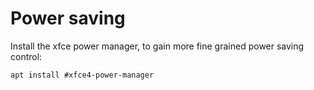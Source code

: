 # Power saving

Install the xfce power manager, to gain more fine grained power saving control:

```
apt install #xfce4-power-manager
```
